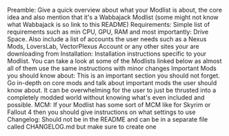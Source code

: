 

Preamble: Give a quick overview about what your Modlist is about, the core idea and also mention that it's a Wabbajack Modlist (some might not know what Wabbajack is so link to this README)
Requirements: Simple list of requirements such as min CPU, GPU, RAM and most importantly: Drive Space. Also include a list of accounts the user needs such as a Nexus Mods, LoversLab, VectorPlexus Account or any other sites your are downloading from
Installation: Installation instructions specific to your Modlist. You can take a look at some of the Modlists linked below as almost all of them use the same instructions with minor changes
Important Mods you should know about: This is an important section you should not forget. Go in-depth on core mods and talk about important mods the user should know about. It can be overwhelming for the user to just be thrusted into a completely modded world without knowing what's even included and possible.
MCM: If your Modlist has some sort of MCM like for Skyrim or Fallout 4 then you should give instructions on what settings to use
Changelog: Should not be in the README and can be in a separate file called CHANGELOG.md but make sure to create one
